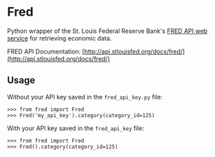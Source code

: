 Fred
====

Python wrapper of the St. Louis Federal Reserve Bank's [FRED API web
service](http://api.stlouisfed.org/docs/fred/) for retrieving economic data.

FRED API Documentation: [http://api.stlouisfed.org/docs/fred/](http://api.stlouisfed.org/docs/fred/)


Usage
-----

Without your API key saved in the `fred_api_key.py` file:

    >>> from fred import Fred
    >>> Fred('my_api_key').category(category_id=125)

With your API key saved in the `fred_api_key` file:

    >>> from fred import Fred
    >>> Fred().category(category_id=125)
